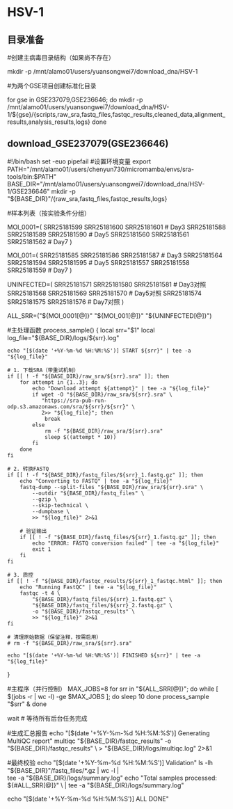# HSV-1

## 目录准备

#创建主病毒目录结构（如果尚不存在）

mkdir -p /mnt/alamo01/users/yuansongwei7/download_dna/HSV-1

#为两个GSE项目创建标准化目录

for gse in GSE237079,GSE236646; do
    mkdir -p /mnt/alamo01/users/yuansongwei7/download_dna/HSV-1/${gse}/{scripts,raw_sra,fastq_files,fastqc_results,cleaned_data,alignment_results,analysis_results,logs}
done


##  download_GSE237079(GSE236646)

#!/bin/bash
set -euo pipefail
#设置环境变量
export PATH="/mnt/alamo01/users/chenyun730/micromamba/envs/sra-tools/bin:$PATH"
BASE_DIR="/mnt/alamo01/users/yuansongwei7/download_dna/HSV-1/GSE236646"
mkdir -p "${BASE_DIR}"/{raw_sra,fastq_files,fastqc_results,logs}

#样本列表（按实验条件分组）

MOI_0001=(
    SRR25181599 SRR25181600 SRR25181601  # Day3
    SRR25181588 SRR25181589 SRR25181590  # Day5
    SRR25181560 SRR25181561 SRR25181562  # Day7
)

MOI_001=(
    SRR25181585 SRR25181586 SRR25181587  # Day3
    SRR25181564 SRR25181594 SRR25181595  # Day5
    SRR25181557 SRR25181558 SRR25181559  # Day7
)

UNINFECTED=(
    SRR25181571 SRR25181580 SRR25181581  # Day3对照
    SRR25181568 SRR25181569 SRR25181570  # Day5对照
    SRR25181574 SRR25181575 SRR25181576  # Day7对照
)

ALL_SRR=("${MOI_0001[@]}" "${MOI_001[@]}" "${UNINFECTED[@]}")

#主处理函数
process_sample() {
    local srr="$1"
    local log_file="${BASE_DIR}/logs/${srr}.log"

    echo "[$(date '+%Y-%m-%d %H:%M:%S')] START ${srr}" | tee -a "${log_file}"

    # 1. 下载SRA（带重试机制）
    if [[ ! -f "${BASE_DIR}/raw_sra/${srr}.sra" ]]; then
        for attempt in {1..3}; do
            echo "Download attempt ${attempt}" | tee -a "${log_file}"
            if wget -O "${BASE_DIR}/raw_sra/${srr}.sra" \
               "https://sra-pub-run-odp.s3.amazonaws.com/sra/${srr}/${srr}" \
               2>> "${log_file}"; then
                break
            else
                rm -f "${BASE_DIR}/raw_sra/${srr}.sra"
                sleep $((attempt * 10))
            fi
        done
    fi

    # 2. 转换FASTQ
    if [[ ! -f "${BASE_DIR}/fastq_files/${srr}_1.fastq.gz" ]]; then
        echo "Converting to FASTQ" | tee -a "${log_file}"
        fastq-dump --split-files "${BASE_DIR}/raw_sra/${srr}.sra" \
            --outdir "${BASE_DIR}/fastq_files" \
            --gzip \
            --skip-technical \
            --dumpbase \
            >> "${log_file}" 2>&1

        # 验证输出
        if [[ ! -f "${BASE_DIR}/fastq_files/${srr}_1.fastq.gz" ]]; then
            echo "ERROR: FASTQ conversion failed" | tee -a "${log_file}"
            exit 1
        fi
    fi

    # 3. 质控
    if [[ ! -f "${BASE_DIR}/fastqc_results/${srr}_1_fastqc.html" ]]; then
        echo "Running FastQC" | tee -a "${log_file}"
        fastqc -t 4 \
            "${BASE_DIR}/fastq_files/${srr}_1.fastq.gz" \
            "${BASE_DIR}/fastq_files/${srr}_2.fastq.gz" \
            -o "${BASE_DIR}/fastqc_results" \
            >> "${log_file}" 2>&1
    fi

    # 清理原始数据（保留注释，按需启用）
    # rm -f "${BASE_DIR}/raw_sra/${srr}.sra"

    echo "[$(date '+%Y-%m-%d %H:%M:%S')] FINISHED ${srr}" | tee -a "${log_file}"
}

#主程序（并行控制）
MAX_JOBS=8
for srr in "${ALL_SRR[@]}"; do
    while [ $(jobs -r | wc -l) -ge $MAX_JOBS ]; do
        sleep 10
    done
    process_sample "$srr" &
done

wait  # 等待所有后台任务完成

#生成汇总报告
echo "[$(date '+%Y-%m-%d %H:%M:%S')] Generating MultiQC report"
multiqc "${BASE_DIR}/fastqc_results" -o "${BASE_DIR}/fastqc_results" \
    > "${BASE_DIR}/logs/multiqc.log" 2>&1

#最终校验
echo "[$(date '+%Y-%m-%d %H:%M:%S')] Validation"
ls -lh "${BASE_DIR}"/fastq_files/*.gz | wc -l | \
    tee -a "${BASE_DIR}/logs/summary.log"
echo "Total samples processed: ${#ALL_SRR[@]}" \
    | tee -a "${BASE_DIR}/logs/summary.log"

echo "[$(date '+%Y-%m-%d %H:%M:%S')] ALL DONE"





